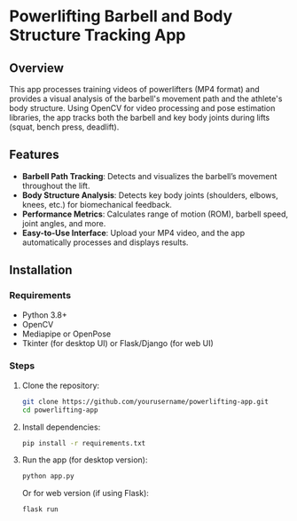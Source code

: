 # Powerlifting Barbell and Body Structure Tracking App

## Overview
This app processes training videos of powerlifters (MP4 format) and provides a visual analysis of the barbell's movement path and the athlete's body structure. Using OpenCV for video processing and pose estimation libraries, the app tracks both the barbell and key body joints during lifts (squat, bench press, deadlift).

## Features
- **Barbell Path Tracking**: Detects and visualizes the barbell’s movement throughout the lift.
- **Body Structure Analysis**: Detects key body joints (shoulders, elbows, knees, etc.) for biomechanical feedback.
- **Performance Metrics**: Calculates range of motion (ROM), barbell speed, joint angles, and more.
- **Easy-to-Use Interface**: Upload your MP4 video, and the app automatically processes and displays results.

## Installation

### Requirements
- Python 3.8+
- OpenCV
- Mediapipe or OpenPose
- Tkinter (for desktop UI) or Flask/Django (for web UI)

### Steps
1. Clone the repository:
    ```bash
    git clone https://github.com/yourusername/powerlifting-app.git
    cd powerlifting-app
    ```

2. Install dependencies:
    ```bash
    pip install -r requirements.txt
    ```

3. Run the app (for desktop version):
    ```bash
    python app.py
    ```

   Or for web version (if using Flask):
   ```bash
   flask run
